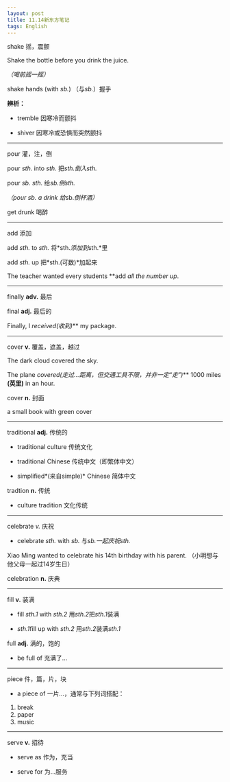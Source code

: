 ```yaml
---
layout: post
title: 11.14新东方笔记
tags: English
---
```


shake 摇，震颤

Shake the bottle before you drink the juice.

*（喝前摇一摇）*

shake hands (with *sb.*) （与*sb.*）握手

**辨析：**

- tremble 因寒冷而颤抖

- shiver 因寒冷或恐惧而突然颤抖

-------

pour 灌，注，倒

pour *sth.* into *sth.* 把*sth.*倒入*sth.*

pour *sb.* *sth.* 给*sb.*倒*sth.*

*（pour *sb.* a drink 给*sb.*倒杯酒）*

get drunk 喝醉

-------

add 添加

add *sth.* to *sth.* 将*sth.*添加到*sth.*里

add *sth.* up 把*sth.(可数)*加起来

The teacher wanted every students **add *all the number *up**.

-------

finally **adv.** 最后

final **adj.** 最后的

Finally, I **received*(收到)***  my package.

-------

cover  **v.** 覆盖，遮盖，越过

The dark cloud covered the sky.

The plane **covered*(走过...距离，但交通工具不限，并非一定“走”)*** 1000 miles **(英里)**  in an hour.

cover  **n.** 封面

a small book with green cover

-------

traditional **adj.** 传统的

- traditional culture 传统文化

- traditional Chinese 传统中文（即繁体中文）

- simplified*(来自simple)* Chinese 简体中文

tradtion  **n.** 传统

- culture tradition 文化传统

-------

celebrate *v.* 庆祝

- celebrate *sth.* with *sb.* 与*sb.*一起庆祝*sth.*

Xiao Ming wanted to celebrate his 14th birthday with his parent. （小明想与他父母一起过14岁生日）

celebration  **n.** 庆典

-------

fill  **v.** 装满

- fill *sth.1* with *sth.2* 用*sth.2*把*sth.1*装满

- *sth.1*fill up with *sth.2* 用*sth.2*装满*sth.1*

full  **adj.** 满的，饱的

- be full of 充满了...

-------

piece 件，篇，片，块

- a piece of 一片...，通常与下列词搭配：

1. break
2. paper
3. music

-------

serve  **v.** 招待

- serve as 作为，充当

- serve for 为...服务
